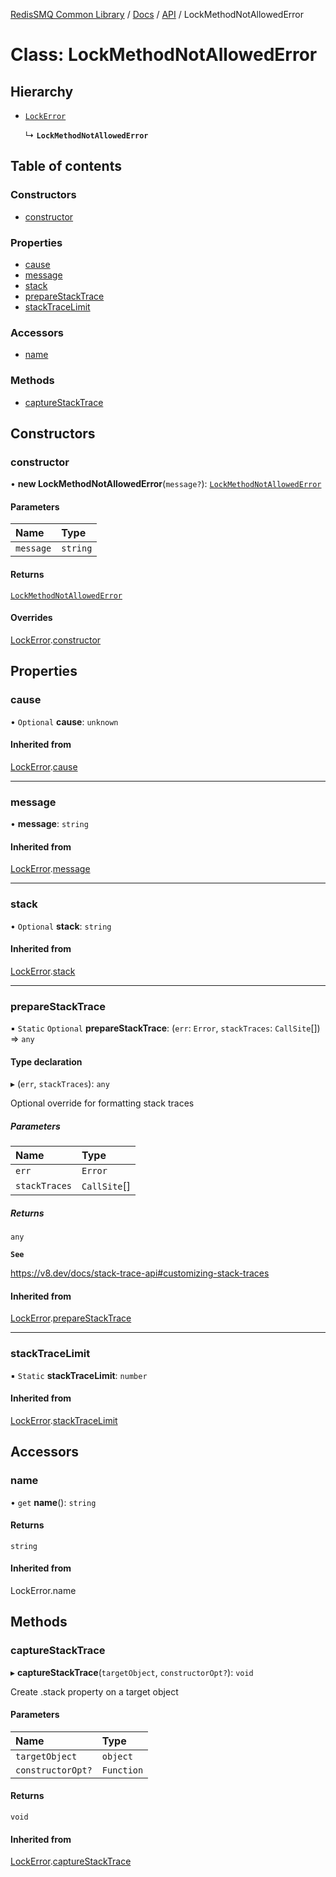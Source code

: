 [RedisSMQ Common Library](../../../README.md) / [Docs](../../README.md) / [API](../README.md) / LockMethodNotAllowedError

# Class: LockMethodNotAllowedError

## Hierarchy

- [`LockError`](LockError.md)

  ↳ **`LockMethodNotAllowedError`**

## Table of contents

### Constructors

- [constructor](LockMethodNotAllowedError.md#constructor)

### Properties

- [cause](LockMethodNotAllowedError.md#cause)
- [message](LockMethodNotAllowedError.md#message)
- [stack](LockMethodNotAllowedError.md#stack)
- [prepareStackTrace](LockMethodNotAllowedError.md#preparestacktrace)
- [stackTraceLimit](LockMethodNotAllowedError.md#stacktracelimit)

### Accessors

- [name](LockMethodNotAllowedError.md#name)

### Methods

- [captureStackTrace](LockMethodNotAllowedError.md#capturestacktrace)

## Constructors

### constructor

• **new LockMethodNotAllowedError**(`message?`): [`LockMethodNotAllowedError`](LockMethodNotAllowedError.md)

#### Parameters

| Name | Type |
| :------ | :------ |
| `message` | `string` |

#### Returns

[`LockMethodNotAllowedError`](LockMethodNotAllowedError.md)

#### Overrides

[LockError](LockError.md).[constructor](LockError.md#constructor)

## Properties

### cause

• `Optional` **cause**: `unknown`

#### Inherited from

[LockError](LockError.md).[cause](LockError.md#cause)

___

### message

• **message**: `string`

#### Inherited from

[LockError](LockError.md).[message](LockError.md#message)

___

### stack

• `Optional` **stack**: `string`

#### Inherited from

[LockError](LockError.md).[stack](LockError.md#stack)

___

### prepareStackTrace

▪ `Static` `Optional` **prepareStackTrace**: (`err`: `Error`, `stackTraces`: `CallSite`[]) => `any`

#### Type declaration

▸ (`err`, `stackTraces`): `any`

Optional override for formatting stack traces

##### Parameters

| Name | Type |
| :------ | :------ |
| `err` | `Error` |
| `stackTraces` | `CallSite`[] |

##### Returns

`any`

**`See`**

https://v8.dev/docs/stack-trace-api#customizing-stack-traces

#### Inherited from

[LockError](LockError.md).[prepareStackTrace](LockError.md#preparestacktrace)

___

### stackTraceLimit

▪ `Static` **stackTraceLimit**: `number`

#### Inherited from

[LockError](LockError.md).[stackTraceLimit](LockError.md#stacktracelimit)

## Accessors

### name

• `get` **name**(): `string`

#### Returns

`string`

#### Inherited from

LockError.name

## Methods

### captureStackTrace

▸ **captureStackTrace**(`targetObject`, `constructorOpt?`): `void`

Create .stack property on a target object

#### Parameters

| Name | Type |
| :------ | :------ |
| `targetObject` | `object` |
| `constructorOpt?` | `Function` |

#### Returns

`void`

#### Inherited from

[LockError](LockError.md).[captureStackTrace](LockError.md#capturestacktrace)
